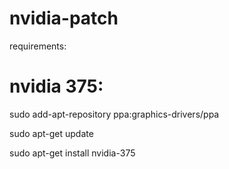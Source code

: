 # nvidia-patch

requirements:
# nvidia 375:

sudo add-apt-repository ppa:graphics-drivers/ppa

sudo apt-get update

sudo apt-get install nvidia-375
